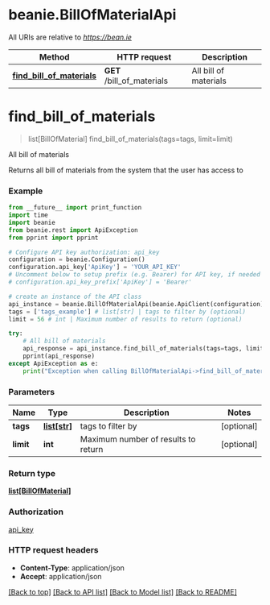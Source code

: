 # beanie.BillOfMaterialApi

All URIs are relative to *https://bean.ie*

Method | HTTP request | Description
------------- | ------------- | -------------
[**find_bill_of_materials**](BillOfMaterialApi.md#find_bill_of_materials) | **GET** /bill_of_materials | All bill of materials


# **find_bill_of_materials**
> list[BillOfMaterial] find_bill_of_materials(tags=tags, limit=limit)

All bill of materials

Returns all bill of materials from the system that the user has access to

### Example
```python
from __future__ import print_function
import time
import beanie
from beanie.rest import ApiException
from pprint import pprint

# Configure API key authorization: api_key
configuration = beanie.Configuration()
configuration.api_key['ApiKey'] = 'YOUR_API_KEY'
# Uncomment below to setup prefix (e.g. Bearer) for API key, if needed
# configuration.api_key_prefix['ApiKey'] = 'Bearer'

# create an instance of the API class
api_instance = beanie.BillOfMaterialApi(beanie.ApiClient(configuration))
tags = ['tags_example'] # list[str] | tags to filter by (optional)
limit = 56 # int | Maximum number of results to return (optional)

try:
    # All bill of materials
    api_response = api_instance.find_bill_of_materials(tags=tags, limit=limit)
    pprint(api_response)
except ApiException as e:
    print("Exception when calling BillOfMaterialApi->find_bill_of_materials: %s\n" % e)
```

### Parameters

Name | Type | Description  | Notes
------------- | ------------- | ------------- | -------------
 **tags** | [**list[str]**](str.md)| tags to filter by | [optional] 
 **limit** | **int**| Maximum number of results to return | [optional] 

### Return type

[**list[BillOfMaterial]**](BillOfMaterial.md)

### Authorization

[api_key](../README.md#api_key)

### HTTP request headers

 - **Content-Type**: application/json
 - **Accept**: application/json

[[Back to top]](#) [[Back to API list]](../README.md#documentation-for-api-endpoints) [[Back to Model list]](../README.md#documentation-for-models) [[Back to README]](../README.md)

